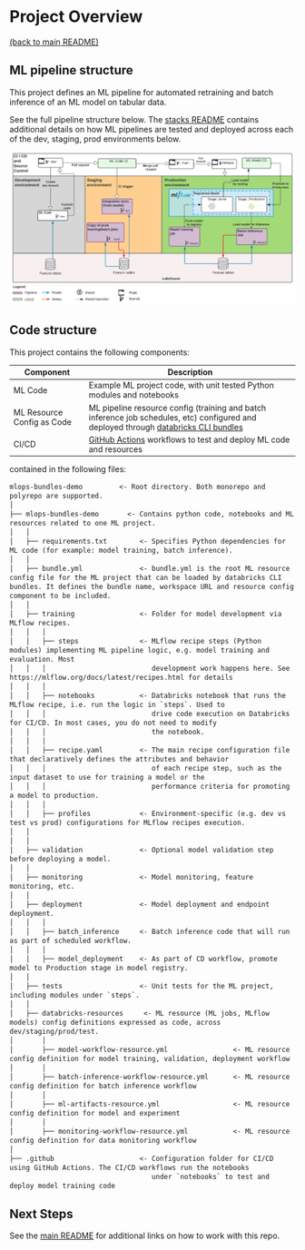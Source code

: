 # Project Overview

[(back to main README)](../README.md)

## ML pipeline structure
This project defines an ML pipeline for automated retraining and batch inference of an ML model
on tabular data.

See the full pipeline structure below. The [stacks README](https://github.com/databricks/mlops-stack/blob/main/Pipeline.md)
contains additional details on how ML pipelines are tested and deployed across each of the dev, staging, prod environments below.

![MLOps Stacks diagram](images/mlops-stack-summary.png)


## Code structure
This project contains the following components:

| Component                  | Description                                                                                                                                                                                                                                                                                                                                             |
|----------------------------|---------------------------------------------------------------------------------------------------------------------------------------------------------------------------------------------------------------------------------------------------------------------------------------------------------------------------------------------------------|
| ML Code                    | Example ML project code, with unit tested Python modules and notebooks                                                                                                                                                                                                                                                                                  |
| ML Resource Config as Code | ML pipeline resource config (training and batch inference job schedules, etc) configured and deployed through [databricks CLI bundles](https://learn.microsoft.com/azure/databricks/dev-tools/cli/bundle-cli)                                                                                                                                       |
| CI/CD                      | [GitHub Actions](https://github.com/actions) workflows to test and deploy ML code and resources  |

contained in the following files:

```
mlops-bundles-demo         <- Root directory. Both monorepo and polyrepo are supported.
│
├── mlops-bundles-demo       <- Contains python code, notebooks and ML resources related to one ML project. 
│   │
│   ├── requirements.txt        <- Specifies Python dependencies for ML code (for example: model training, batch inference).
│   │
│   ├── bundle.yml              <- bundle.yml is the root ML resource config file for the ML project that can be loaded by databricks CLI bundles. It defines the bundle name, workspace URL and resource config component to be included.
│   │
│   ├── training                <- Folder for model development via MLflow recipes.
│   │   │
│   │   ├── steps               <- MLflow recipe steps (Python modules) implementing ML pipeline logic, e.g. model training and evaluation. Most
│   │   │                          development work happens here. See https://mlflow.org/docs/latest/recipes.html for details
│   │   │
│   │   ├── notebooks           <- Databricks notebook that runs the MLflow recipe, i.e. run the logic in `steps`. Used to
│   │   │                          drive code execution on Databricks for CI/CD. In most cases, you do not need to modify
│   │   │                          the notebook.
│   │   │
│   │   ├── recipe.yaml         <- The main recipe configuration file that declaratively defines the attributes and behavior
│   │   │                          of each recipe step, such as the input dataset to use for training a model or the
│   │   │                          performance criteria for promoting a model to production.
│   │   │
│   │   ├── profiles            <- Environment-specific (e.g. dev vs test vs prod) configurations for MLflow recipes execution.
│   │
│   │
│   ├── validation              <- Optional model validation step before deploying a model.
│   │
│   ├── monitoring              <- Model monitoring, feature monitoring, etc.
│   │
│   ├── deployment              <- Model deployment and endpoint deployment.
│   │   │
│   │   ├── batch_inference     <- Batch inference code that will run as part of scheduled workflow.
│   │   │
│   │   ├── model_deployment    <- As part of CD workflow, promote model to Production stage in model registry.
│   │
│   ├── tests                   <- Unit tests for the ML project, including modules under `steps`.
│   │
│   ├── databricks-resources     <- ML resource (ML jobs, MLflow models) config definitions expressed as code, across dev/staging/prod/test.
│       │
│       ├── model-workflow-resource.yml                <- ML resource config definition for model training, validation, deployment workflow
│       │
│       ├── batch-inference-workflow-resource.yml      <- ML resource config definition for batch inference workflow
│       │
│       ├── ml-artifacts-resource.yml                  <- ML resource config definition for model and experiment
│       │
│       ├── monitoring-workflow-resource.yml           <- ML resource config definition for data monitoring workflow
│
├── .github                     <- Configuration folder for CI/CD using GitHub Actions. The CI/CD workflows run the notebooks
                                   under `notebooks` to test and deploy model training code
```

## Next Steps
See the [main README](../README.md#using-this-repo) for additional links on how to work with this repo.
